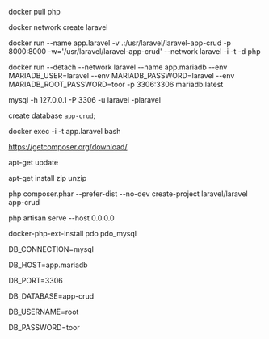 docker pull php

docker network create laravel

docker run --name app.laravel -v .:/usr/laravel/laravel-app-crud -p 8000:8000 -w='/usr/laravel/laravel-app-crud' --network laravel  -i -t -d php

docker run --detach --network laravel --name app.mariadb --env MARIADB_USER=laravel --env MARIADB_PASSWORD=laravel --env MARIADB_ROOT_PASSWORD=toor -p 3306:3306 mariadb:latest 

mysql -h 127.0.0.1 -P 3306 -u laravel -plaravel

create database `app-crud`;

docker exec -i -t app.laravel bash

https://getcomposer.org/download/

apt-get update

apt-get install zip unzip

php composer.phar --prefer-dist --no-dev create-project laravel/laravel app-crud

php artisan serve --host 0.0.0.0

docker-php-ext-install pdo pdo_mysql

DB_CONNECTION=mysql

DB_HOST=app.mariadb

DB_PORT=3306

DB_DATABASE=app-crud

DB_USERNAME=root

DB_PASSWORD=toor


